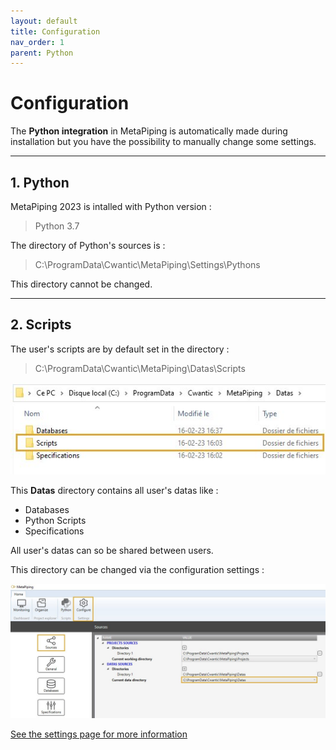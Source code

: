 ```yaml
---
layout: default
title: Configuration
nav_order: 1
parent: Python
---
```


# Configuration

The **Python integration** in MetaPiping is automatically made during installation but you have the possibility to manually change some settings.

---

## 1. Python

MetaPiping 2023 is intalled with Python version :

>Python 3.7

The directory of Python's sources is :

>C:\ProgramData\Cwantic\MetaPiping\Settings\Pythons

This directory cannot be changed.

---

## 2. Scripts

The user's scripts are by default set in the directory :

>C:\ProgramData\Cwantic\MetaPiping\Datas\Scripts

![Image](../Images/PythonDataFolder.jpg)

This **Datas** directory contains all user's datas like :

- Databases
- Python Scripts
- Specifications

All user's datas can so be shared between users.

This directory can be changed via the configuration settings :

![Image](../Images/PythonConfiguration.jpg)

[See the settings page for more information](https://documentation.metapiping.com/Settings/index.html)